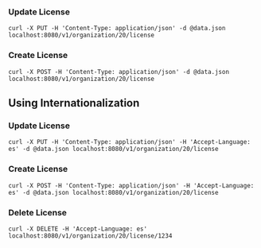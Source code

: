 ### Update License
```shell script
curl -X PUT -H 'Content-Type: application/json' -d @data.json localhost:8080/v1/organization/20/license
```

### Create License
```shell script
curl -X POST -H 'Content-Type: application/json' -d @data.json localhost:8080/v1/organization/20/license
```

## Using Internationalization

### Update License
```shell script
curl -X PUT -H 'Content-Type: application/json' -H 'Accept-Language: es' -d @data.json localhost:8080/v1/organization/20/license
```

### Create License
```shell script
curl -X POST -H 'Content-Type: application/json' -H 'Accept-Language: es' -d @data.json localhost:8080/v1/organization/20/license
```

### Delete License
```shell script
curl -X DELETE -H 'Accept-Language: es' localhost:8080/v1/organization/20/license/1234
```
